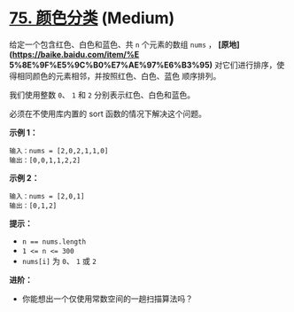 # [75. 颜色分类][link] (Medium)

[link]: https://leetcode.cn/problems/sort-colors/

给定一个包含红色、白色和蓝色、共 `n` 个元素的数组 `nums` ， **[原地](https://baike.baidu.com/item/%E
5%8E%9F%E5%9C%B0%E7%AE%97%E6%B3%95)** 对它们进行排序，使得相同颜色的元素相邻，并按照红色、白色、蓝色
顺序排列。

我们使用整数 `0`、 `1` 和 `2` 分别表示红色、白色和蓝色。

必须在不使用库内置的 sort 函数的情况下解决这个问题。

**示例 1：**

```
输入：nums = [2,0,2,1,1,0]
输出：[0,0,1,1,2,2]

```

**示例 2：**

```
输入：nums = [2,0,1]
输出：[0,1,2]

```

**提示：**

- `n == nums.length`
- `1 <= n <= 300`
- `nums[i]` 为 `0`、 `1` 或 `2`

**进阶：**

- 你能想出一个仅使用常数空间的一趟扫描算法吗？
